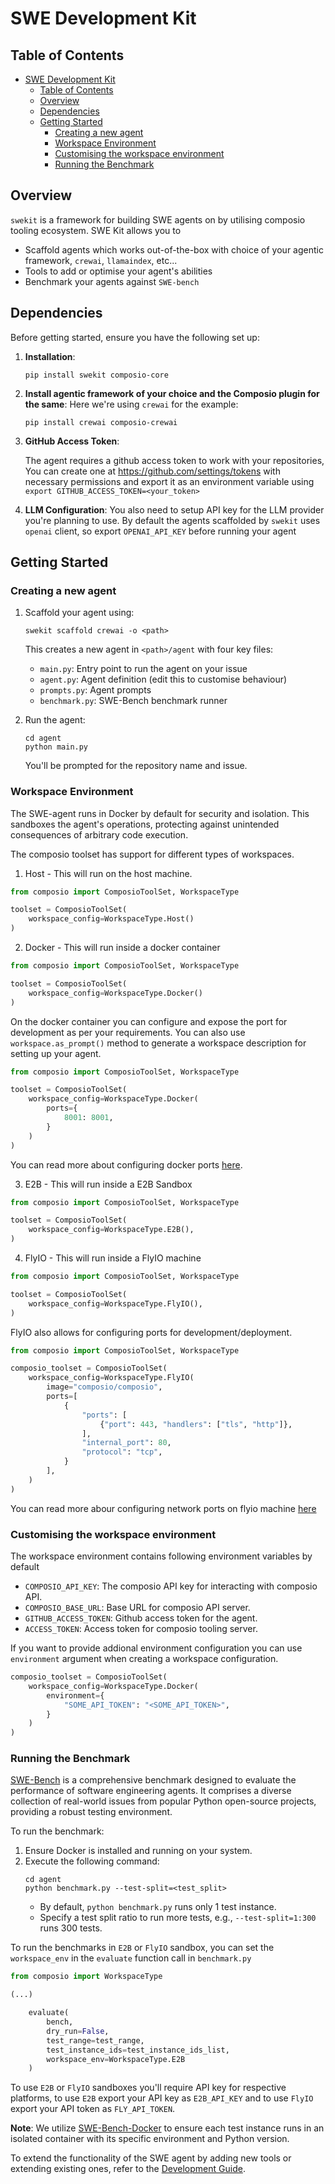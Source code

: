 # SWE Development Kit

## Table of Contents

- [SWE Development Kit](#swe-development-kit)
  - [Table of Contents](#table-of-contents)
  - [Overview](#overview)
  - [Dependencies](#dependencies)
  - [Getting Started](#getting-started)
    - [Creating a new agent](#creating-a-new-agent)
    - [Workspace Environment](#workspace-environment)
    - [Customising the workspace environment](#customising-the-workspace-environment)
    - [Running the Benchmark](#running-the-benchmark)

## Overview

`swekit` is a framework for building SWE agents on by utilising composio tooling ecosystem. SWE Kit allows you to

- Scaffold agents which works out-of-the-box with choice of your agentic framework, `crewai`, `llamaindex`, etc...
- Tools to add or optimise your agent's abilities
- Benchmark your agents against `SWE-bench`

## Dependencies

Before getting started, ensure you have the following set up:

1. **Installation**:

   ```
   pip install swekit composio-core
   ```

2. **Install agentic framework of your choice and the Composio plugin for the same**:
   Here we're using `crewai` for the example:

   ```
   pip install crewai composio-crewai
   ```

3. **GitHub Access Token**:

   The agent requires a github access token to work with your repositories, You can create one at https://github.com/settings/tokens with necessary permissions and export it as an environment variable using `export GITHUB_ACCESS_TOKEN=<your_token>`

4. **LLM Configuration**:
   You also need to setup API key for the LLM provider you're planning to use. By default the agents scaffolded by `swekit` uses `openai` client, so export `OPENAI_API_KEY` before running your agent

## Getting Started

### Creating a new agent

1. Scaffold your agent using:

   ```
   swekit scaffold crewai -o <path>
   ```

   This creates a new agent in `<path>/agent` with four key files:

   - `main.py`: Entry point to run the agent on your issue
   - `agent.py`: Agent definition (edit this to customise behaviour)
   - `prompts.py`: Agent prompts
   - `benchmark.py`: SWE-Bench benchmark runner

2. Run the agent:
   ```
   cd agent
   python main.py
   ```
   You'll be prompted for the repository name and issue.

### Workspace Environment

The SWE-agent runs in Docker by default for security and isolation. This sandboxes the agent's operations, protecting against unintended consequences of arbitrary code execution.

The composio toolset has support for different types of workspaces.

1. Host - This will run on the host machine.

```python
from composio import ComposioToolSet, WorkspaceType

toolset = ComposioToolSet(
    workspace_config=WorkspaceType.Host()
)
```

2. Docker - This will run inside a docker container

```python
from composio import ComposioToolSet, WorkspaceType

toolset = ComposioToolSet(
    workspace_config=WorkspaceType.Docker()
)
```

On the docker container you can configure and expose the port for development
as per your requirements. You can also use `workspace.as_prompt()` method to
generate a workspace description for setting up your agent.

```python
from composio import ComposioToolSet, WorkspaceType

toolset = ComposioToolSet(
    workspace_config=WorkspaceType.Docker(
        ports={
            8001: 8001,
        }
    )
)
```

You can read more about configuring docker ports [here](https://docker-py.readthedocs.io/en/stable/containers.html#docker.models.containers.ContainerCollection.run).

3. E2B - This will run inside a E2B Sandbox

```python
from composio import ComposioToolSet, WorkspaceType

toolset = ComposioToolSet(
    workspace_config=WorkspaceType.E2B(),
)
```

4. FlyIO - This will run inside a FlyIO machine

```python
from composio import ComposioToolSet, WorkspaceType

toolset = ComposioToolSet(
    workspace_config=WorkspaceType.FlyIO(),
)
```

FlyIO also allows for configuring ports for development/deployment.

```python
from composio import ComposioToolSet, WorkspaceType

composio_toolset = ComposioToolSet(
    workspace_config=WorkspaceType.FlyIO(
        image="composio/composio",
        ports=[
            {
                "ports": [
                    {"port": 443, "handlers": ["tls", "http"]},
                ],
                "internal_port": 80,
                "protocol": "tcp",
            }
        ],
    )
)
```

You can read more abour configuring network ports on flyio machine [here](https://fly.io/docs/machines/api/machines-resource/#create-a-machine-with-services)


### Customising the workspace environment

The workspace environment contains following environment variables by default

- `COMPOSIO_API_KEY`: The composio API key for interacting with composio API.
- `COMPOSIO_BASE_URL`: Base URL for composio API server.
- `GITHUB_ACCESS_TOKEN`: Github access token for the agent.
- `ACCESS_TOKEN`: Access token for composio tooling server.

If you want to provide addional environment configuration you can use `environment` argument when creating a workspace configuration.

```python
composio_toolset = ComposioToolSet(
    workspace_config=WorkspaceType.Docker(
        environment={
            "SOME_API_TOKEN": "<SOME_API_TOKEN>",
        }
    )
)
```

### Running the Benchmark

[SWE-Bench](https://www.swebench.com/) is a comprehensive benchmark designed to evaluate the performance of software engineering agents. It comprises a diverse collection of real-world issues from popular Python open-source projects, providing a robust testing environment.

To run the benchmark:

1. Ensure Docker is installed and running on your system.
2. Execute the following command:
   ```
   cd agent
   python benchmark.py --test-split=<test_split>
   ```
   - By default, `python benchmark.py` runs only 1 test instance.
   - Specify a test split ratio to run more tests, e.g., `--test-split=1:300` runs 300 tests.

To run the benchmarks in `E2B` or `FlyIO` sandbox, you can set the `workspace_env` in the `evaluate` function call in `benchmark.py`


```python
from composio import WorkspaceType

(...)

    evaluate(
        bench,
        dry_run=False,
        test_range=test_range,
        test_instance_ids=test_instance_ids_list,
        workspace_env=WorkspaceType.E2B
    )
```

To use `E2B` or `FlyIO` sandboxes you'll require API key for respective platforms, to use `E2B` export your API key as `E2B_API_KEY` and to use `FlyIO` export your API token as `FLY_API_TOKEN`.

**Note**: We utilize [SWE-Bench-Docker](https://github.com/aorwall/SWE-bench-docker) to ensure each test instance runs in an isolated container with its specific environment and Python version.

To extend the functionality of the SWE agent by adding new tools or extending existing ones, refer to the [Development Guide](DEVELOPMENT.md).
